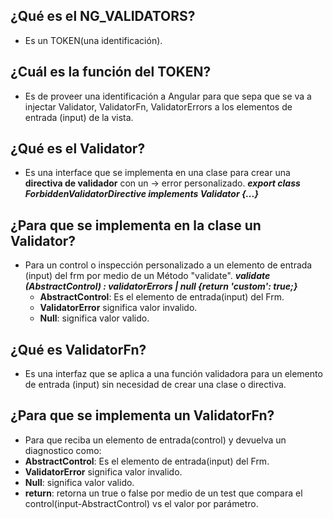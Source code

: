 ## ¿Qué es el NG_VALIDATORS?
 * Es un TOKEN(una identificación).

## ¿Cuál es la función del TOKEN?
 * Es de proveer una identificación a Angular para que sepa que se va a injectar Validator, ValidatorFn, ValidatorErrors a los elementos de entrada (input) de la vista.
     
## ¿Qué es el Validator?
 * Es una interface que se implementa en una clase para crear una **directiva de validador** con un -> error personalizado.
  ***export class ForbiddenValidatorDirective implements Validator {...}***

##  ¿Para que se implementa en la clase un Validator?
 * Para un control o inspección personalizado a un elemento de entrada (input) del frm por medio de un Método "validate".
    ***validate (AbstractControl) : validatorErrors | null {return 'custom': true;}***
    * **AbstractControl**: Es el elemento de entrada(input) del Frm.
    * **ValidatorError** significa valor invalido.
    * **Null**: significa valor valido.

## ¿Qué es ValidatorFn?   
  * Es una interfaz que se aplica a una función validadora para un elemento de entrada (input) sin necesidad de crear una clase o directiva.
       
## ¿Para que se implementa un ValidatorFn?
 *  Para que reciba un elemento de entrada(control) y devuelva un diagnostico como:
  * **AbstractControl**: Es el elemento de entrada(input) del Frm.
   * **ValidatorError** significa valor invalido.
  * **Null**: significa valor valido.
  * **return**: retorna un true o false por medio de un test que compara el control(input-AbstractControl) vs el valor por parámetro.
